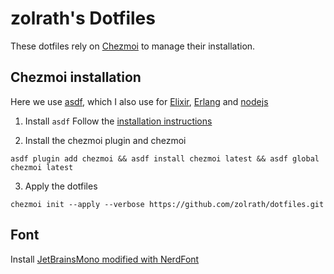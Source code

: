 # zolrath's Dotfiles

These dotfiles rely on [Chezmoi](https://www.chezmoi.io) to manage their installation.

## Chezmoi installation
Here we use [asdf](https://asdf-vm.com), which I also use for [Elixir](https://github.com/asdf-vm/asdf-elixir), [Erlang](https://github.com/asdf-vm/asdf-erlang) and [nodejs](https://github.com/asdf-vm/asdf-nodejs)

1. Install `asdf`
Follow the [installation instructions](https://asdf-vm.com/guide/getting-started.html)

2. Install the chezmoi plugin and chezmoi
```
asdf plugin add chezmoi && asdf install chezmoi latest && asdf global chezmoi latest
```

3. Apply the dotfiles
```
chezmoi init --apply --verbose https://github.com/zolrath/dotfiles.git
```

## Font
Install [JetBrainsMono modified with NerdFont](https://github.com/jtbx/jetbrainsmono-nerdfont)
